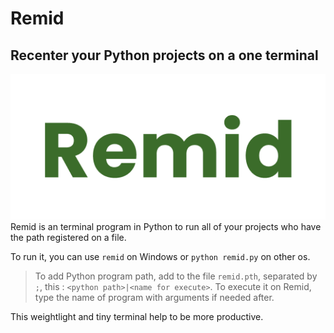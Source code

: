 # Remid
## Recenter your Python projects on a one terminal
![Remid logo](assets/logo.png)
Remid is an terminal program in Python to run all of your projects who have the path registered on a file.

To run it, you can use `remid` on Windows or `python remid.py` on other os.

> To add Python program path, add to the file `remid.pth`, separated by `;`, this : `<python path>|<name for execute>`. To execute it on Remid, type the name of program with arguments if needed after.

This weightlight and tiny terminal help to be more productive.